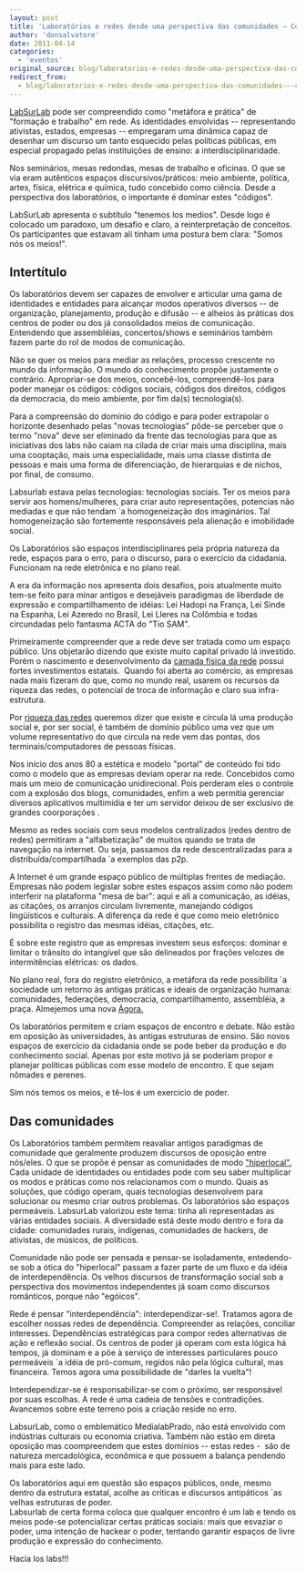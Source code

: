 ```yaml
---
layout: post
title: 'Laboratórios e redes desde uma perspectiva das comunidades – Comunidades desde uma perspectiva de laboratórios em rede.'
author: 'donsalvatore'
date: 2011-04-14
categories:
  - 'eventos'
original_source: blog/laboratorios-e-redes-desde-uma-perspectiva-das-comunidades-–-comunidades-desde-uma-perspectiva-.html
redirect_from:
  - blog/laboratorios-e-redes-desde-uma-perspectiva-das-comunidades-–-comunidades-desde-uma-perspectiva-.html
---
```


[LabSurLab](http://labsurlab.co/) pode ser compreendido como "metáfora e prática" de "formação e trabalho" em rede. As identidades envolvidas -- representando ativistas, estados, empresas -- empregaram uma dinâmica capaz de desenhar um discurso um tanto esquecido pelas políticas públicas, em especial propagado pelas instituições de ensino: a interdisciplinaridade.

Nos seminários, mesas redondas, mesas de trabalho e oficinas. O que se via eram autênticos espaços discursivos/práticos: meio ambiente, política, artes, física, elétrica e química, tudo concebido como ciência. Desde a perspectiva dos laboratórios, o importante é dominar estes "códigos".

LabSurLab apresenta o subtítulo "tenemos los medios". Desde logo é colocado um paradoxo, um desafio e claro, a reinterpretação de conceitos. Os participantes que estavam ali tinham uma postura bem clara: "Somos nós os meios!".

## **Intertítulo**

Os laboratórios devem ser capazes de envolver e articular uma gama de identidades e entidades para alcançar modos operativos diversos -- de organização, planejamento, produção e difusão -- e alheios às práticas dos centros de poder ou dos já consolidados meios de comunicação. Entendendo que assembléias, concertos/shows e seminários também fazem parte do rol de modos de comunicação.

Não se quer os meios para mediar as relações, processo crescente no mundo da informação. O mundo do conhecimento propõe justamente o contrário. Apropriar-se dos meios, concebê-los, compreendê-los para poder manejar os códigos: códigos sociais, códigos dos direitos, códigos da democracia, do meio ambiente, por fim da(s) tecnologia(s).

Para a compreensão do domínio do código e para poder extrapolar o horizonte desenhado pelas "novas tecnologias" pôde-se perceber que o termo "nova" deve ser eliminado da frente das tecnologias para que as iniciativas dos labs não caiam na cilada de criar mais uma disciplina, mais uma cooptação, mais uma especialidade, mais uma classe distinta de pessoas e mais uma forma de diferenciação, de hierarquias e de nichos, por final, de consumo.

Labsurlab estava pelas tecnologias: tecnologias sociais. Ter os meios para servir aos homens/mulheres, para criar auto representações, potencias não mediadas e que não tendam \`a homogeneização dos imaginários. Tal homogeneização são fortemente responsáveis pela alienação e imobilidade social.

Os Laboratórios são espaços interdisciplinares pela própria natureza da rede, espaços para o erro, para o discurso, para o exercício da cidadania. Funcionam na rede eletrônica e no plano real.

A era da informação nos apresenta dois desafios, pois atualmente muito tem-se feito para minar antigos e desejáveis paradigmas de liberdade de expressão e compartilhamento de idéias: Lei Hadopi na França, Lei Sinde na Espanha, Lei Azeredo no Brasil, Lei Lleres na Colômbia e todas circundadas pelo fantasma ACTA do "Tio SAM".

Primeiramente compreender que a rede deve ser tratada como um espaço público. Uns objetarão dizendo que existe muito capital privado lá investido. Porém o nascimento e desenvolvimento da [camada física da rede](http://pt.wikiversity.org/wiki/Introdução_ao_curso_e_apresentação_das_ferramentas) possui fortes investimentos estatais.  Quando foi aberta ao comércio, as empresas nada mais fizeram do que, como no mundo real, usarem os recursos da riqueza das redes, o potencial de troca de informação e claro sua infra-estrutura.

Por [riqueza das redes](http://cyber.law.harvard.edu/wealth_of_networks/index.php?title=A_Riqueza_das_Redes_-_Cap%C3%ADtulo_1) queremos dizer que existe e circula lá uma produção social e, por ser social, é também de domínio público uma vez que um volume representativo do que circula na rede vem das pontas, dos terminais/computadores de pessoas físicas.

Nos início dos anos 80 a estética e modelo "portal" de conteúdo foi tido como o modelo que as empresas deviam operar na rede. Concebidos como mais um meio de comunicação unidirecional. Pois perderam eles o controle com a explosão dos blogs, comunidades, enfim a web permitia gerenciar diversos aplicativos multimídia e ter um servidor deixou de ser exclusivo de grandes coorporações .

Mesmo as redes sociais com seus modelos centralizados (redes dentro de redes) permitiram a "alfabetização" de muitos quando se trata de navegação na internet. Ou seja, passamos da rede descentralizadas para a distribuída/compartilhada \`a exemplos das p2p.

A Internet é um grande espaço público de múltiplas frentes de mediação. Empresas não podem legislar sobre estes espaços assim como não podem interferir na plataforma "mesa de bar": aqui e ali a comunicação, as idéias, as citações, os arranjos circulam livremente, manejando códigos lingüísticos e culturais. A diferença da rede é que como meio eletrônico possibilita o registro das mesmas idéias, citações, etc.

É sobre este registro que as empresas investem seus esforços: dominar e limitar o trânsito do intangível que são delineados por frações velozes de intermitências elétricas: os dados.

No plano real, fora do registro eletrônico, a metáfora da rede possibilita \`a sociedade um retorno às antigas práticas e ideais de organização humana: comunidades, federações, democracia, compartilhamento, assembléia, a praça. Almejemos uma nova [Ágora.](http://ww2.ccebrasil.org.br/projeto/anilla-cultural-nueva-agora)

Os laboratórios permitem e criam espaços de encontro e debate. Não estão em oposição às universidades, às antigas estruturas de ensino. São novos espaços de exercício da cidadania onde se pode beber da produção e do conhecimento social. Apenas por este motivo já se poderiam propor e planejar políticas públicas com esse modelo de encontro. E que sejam nômades e perenes.

Sim nós temos os meios, e tê-los é um exercício de poder.

## **Das comunidades**

Os Laboratórios também permitem reavaliar antigos paradigmas de comunidade que geralmente produzem discursos de oposição entre nós/eles. O que se propõe é pensar as comunidades de modo [\"hiperlocal\".](http://en.wikipedia.org/wiki/Hyperlocal) Cada unidade de identidades ou entidades pode com seu saber multiplicar os modos e práticas como nos relacionamos com o mundo. Quais as soluções, que código operam, quais tecnologias desenvolvem para solucionar ou mesmo criar outros problemas. Os laboratórios são espaços permeáveis. LabsurLab valorizou este tema: tinha ali representadas as várias entidades sociais. A diversidade está deste modo dentro e fora da cidade: comunidades rurais, indígenas, comunidades de hackers, de ativistas, de músicos, de políticos.

Comunidade não pode ser pensada e pensar-se isoladamente, entedendo-se sob a ótica do "hiperlocal" passam a fazer parte de um fluxo e da idéia de interdependência. Os velhos discursos de transformação social sob a perspectiva dos movimentos independentes já soam como discursos românticos, porque não "egóicos".

Rede é pensar "interdependência": interdependizar-se!. Tratamos agora de escolher nossas redes de dependência. Compreender as relações, conciliar interesses. Dependências estratégicas para compor redes alternativas de ação e reflexão social. Os centros de poder já operam com esta lógica há tempos, já dominam e a põe à serviço de interesses particulares pouco permeáveis \`a idéia de pró-comum, regidos não pela lógica cultural, mas financeira. Temos agora uma possibilidade de "darles la vuelta"!

Interdependizar-se é responsabilizar-se com o próximo, ser responsável por suas escolhas. A rede é uma cadeia de tensões e contradições. Avancemos sobre este terreno pois a criação reside no erro.

LabsurLab, como o emblemático MedialabPrado, não está envolvido com indústrias culturais ou economia criativa. Também não estão em direta oposição mas coompreendem que estes domínios -- estas redes -  são de natureza mercadológica, econômica e que possuem a balança pendendo mais para este lado.

Os laboratórios aqui em questão são espaços públicos, onde, mesmo dentro da estrutura estatal, acolhe as críticas e discursos antipáticos \`as velhas estruturas de poder.\
Labsurlab de certa forma coloca que qualquer encontro é um lab e tendo os meios pode-se potencializar certas práticas sociais: mais que esvaziar o poder, uma intenção de hackear o poder, tentando garantir espaços de livre produção e expressão do conhecimento.

Hacia los labs!!!

